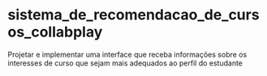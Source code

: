 # sistema_de_recomendacao_de_cursos_collabplay
Projetar e implementar uma interface que receba informações sobre os interesses de curso que sejam mais adequados ao perfil do estudante
